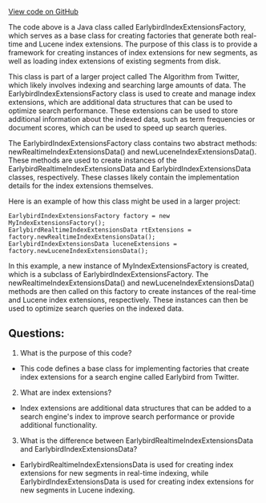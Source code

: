 [View code on GitHub](https://github.com/misbahsy/the-algorithm/src/java/com/twitter/search/core/earlybird/index/extensions/EarlybirdIndexExtensionsFactory.java)

The code above is a Java class called EarlybirdIndexExtensionsFactory, which serves as a base class for creating factories that generate both real-time and Lucene index extensions. The purpose of this class is to provide a framework for creating instances of index extensions for new segments, as well as loading index extensions of existing segments from disk.

This class is part of a larger project called The Algorithm from Twitter, which likely involves indexing and searching large amounts of data. The EarlybirdIndexExtensionsFactory class is used to create and manage index extensions, which are additional data structures that can be used to optimize search performance. These extensions can be used to store additional information about the indexed data, such as term frequencies or document scores, which can be used to speed up search queries.

The EarlybirdIndexExtensionsFactory class contains two abstract methods: newRealtimeIndexExtensionsData() and newLuceneIndexExtensionsData(). These methods are used to create instances of the EarlybirdRealtimeIndexExtensionsData and EarlybirdIndexExtensionsData classes, respectively. These classes likely contain the implementation details for the index extensions themselves.

Here is an example of how this class might be used in a larger project:

```
EarlybirdIndexExtensionsFactory factory = new MyIndexExtensionsFactory();
EarlybirdRealtimeIndexExtensionsData rtExtensions = factory.newRealtimeIndexExtensionsData();
EarlybirdIndexExtensionsData luceneExtensions = factory.newLuceneIndexExtensionsData();
```

In this example, a new instance of MyIndexExtensionsFactory is created, which is a subclass of EarlybirdIndexExtensionsFactory. The newRealtimeIndexExtensionsData() and newLuceneIndexExtensionsData() methods are then called on this factory to create instances of the real-time and Lucene index extensions, respectively. These instances can then be used to optimize search queries on the indexed data.
## Questions: 
 1. What is the purpose of this code?
- This code defines a base class for implementing factories that create index extensions for a search engine called Earlybird from Twitter.

2. What are index extensions?
- Index extensions are additional data structures that can be added to a search engine's index to improve search performance or provide additional functionality.

3. What is the difference between EarlybirdRealtimeIndexExtensionsData and EarlybirdIndexExtensionsData?
- EarlybirdRealtimeIndexExtensionsData is used for creating index extensions for new segments in real-time indexing, while EarlybirdIndexExtensionsData is used for creating index extensions for new segments in Lucene indexing.